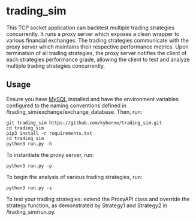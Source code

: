 # trading_sim

This TCP socket application can backtest multiple trading strategies concurrently. It runs a proxy server which exposes a clean wrapper to various financial exchanges. The trading strategies communicate with the proxy server which maintains their respective performance metrics. Upon termination of all trading strategies, the proxy server notifies the client of each strategies performance grade, allowing the client to test and analyze multiple trading strategies concurrently.

## Usage

Ensure you have [MySQL](https://www.mysql.com/downloads/) installed and have the environment variables configured to the naming conventions defined in /trading_sim/exchange/exchange_database. Then, run:

```
git trading_sim https://github.com/kyhorne/trading_sim.git
cd trading_sim
pip3 install -r requirements.txt
cd trading_sim
python3 run.py -h
```

To instantiate the proxy server, run:
```
python3 run.py -p
```

To begin the analysis of various trading strategies, run:
```
python3 run.py -s
```

To test your trading strategies: extend the ProxyAPI class and override the strategy function, as demonstrated by Strategy1 and Strategy2 in /trading_sim/run.py.
